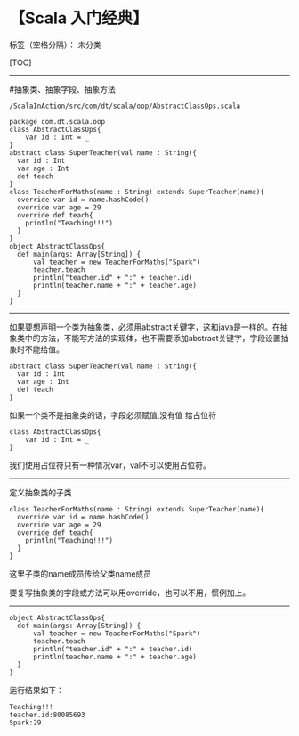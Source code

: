 # 【Scala 入门经典】

标签（空格分隔）： 未分类

[TOC]

---
#抽象类、抽象字段、抽象方法
```
/ScalaInAction/src/com/dt/scala/oop/AbstractClassOps.scala

package com.dt.scala.oop
class AbstractClassOps{
    var id : Int = _
}
abstract class SuperTeacher(val name : String){
  var id : Int
  var age : Int
  def teach
}
class TeacherForMaths(name : String) extends SuperTeacher(name){
  override var id = name.hashCode()
  override var age = 29
  override def teach{
    println("Teaching!!!")
  }
}
object AbstractClassOps{
  def main(args: Array[String]) {
      val teacher = new TeacherForMaths("Spark")
      teacher.teach
      println("teacher.id" + ":" + teacher.id)
      println(teacher.name + ":" + teacher.age)
  }
}
```
---
如果要想声明一个类为抽象类，必须用abstract关键字，这和java是一样的。在抽象类中的方法，不能写方法的实现体，也不需要添加abstract关键字，字段设置抽象时不能给值。
```
abstract class SuperTeacher(val name : String){
  var id : Int
  var age : Int
  def teach
}
```
如果一个类不是抽象类的话，字段必须赋值,没有值 给占位符
```
class AbstractClassOps{
    var id : Int = _
}
```
我们使用占位符只有一种情况var，val不可以使用占位符。

---
定义抽象类的子类
```
class TeacherForMaths(name : String) extends SuperTeacher(name){
  override var id = name.hashCode()
  override var age = 29
  override def teach{
    println("Teaching!!!")
  }
}
```
这里子类的name成员传给父类name成员

要复写抽象类的字段或方法可以用override，也可以不用，惯例加上。

---
```
object AbstractClassOps{
  def main(args: Array[String]) {
      val teacher = new TeacherForMaths("Spark")
      teacher.teach
      println("teacher.id" + ":" + teacher.id)
      println(teacher.name + ":" + teacher.age)
  }
}
```
运行结果如下：
```
Teaching!!!
teacher.id:80085693
Spark:29
```



